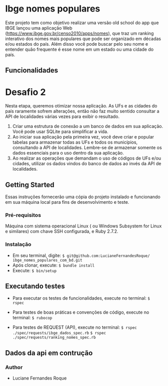 # Ibge nomes populares
Este projeto tem como objetivo realizar uma versão old school do app que IBGE lançou uma aplicação Web
(https://www.ibge.gov.br/censo2010/apps/nomes), que traz um ranking interativo dos nomes
mais populares que pode ser organizado em décadas e/ou estados do país. Além disso
você pode buscar pelo seu nome e entender quão frequente é esse nome em um estado ou
uma cidade do país.


## Funcionalidades
# Desafio 2
Nesta etapa, queremos otimizar nossa aplicação. As UFs e as cidades do país raramente
sofrem alterações, então não faz muito sentido consultar a API de localidades várias vezes
para exibir o resultado.
1. Criar uma estrutura de conexão a um banco de dados em sua aplicação. Você pode
usar SQLite para simplificar a vida.
2. Ao iniciar sua aplicação pela primeira vez, você deve criar e popular tabelas para
armazenar todas as UFs e todos os municípios, consultando a API de localidades.
Lembre-se de armazenar somente os dados essenciais para o uso dentro da sua
aplicação.
3. Ao realizar as operações que demandam o uso de códigos de UFs e/ou cidades,
utilizar os dados vindos do banco de dados ao invés da API de localidades.


## Getting Started

Essas instruções fornecerão uma cópia do projeto instalado e funcionando em sua máquina local para fins de desenvolvimento e teste.

### Pré-requisitos
Máquina com sistema operacional Linux ( ou Windows Subsystem for Linux e similares) com chave SSH configurada, e Ruby 2.7.2.

### Instalação
*  Em seu terminal, digite:
  `$ git@github.com:LucianeFernandesRoque/      ibge_nomes_populares_com_bd.git`
*  Após clonar, execute:
  `$ bundle install`
*  Execute:
  `$ bin/setup`

## Executando testes
*  Para executar os testes de funcionalidades, execute no terminal: 
  `$ rspec`
*  Para testes de boas práticas e convenções de código, execute no terminal: 
  `$ rubocop`

*  Para testes de REQUEST (API), execute no terminal: 
  `$ rspec ./spec/requests/ibge_dados_spec.rb`
  `$ rspec ./spec/requests/ranking_nomes_spec.rb`
## Dados da api em contrução

### Author
*  Luciane Fernandes Roque
